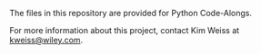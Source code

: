The files in this repository are provided for Python Code-Alongs.

For more information about this project, contact Kim Weiss at kweiss@wiley.com.
